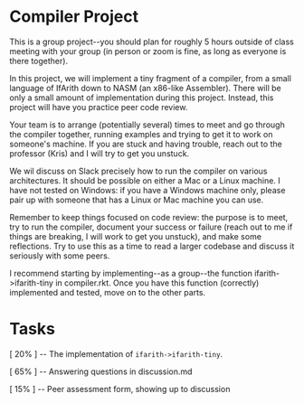 # Compiler Project

This is a group project--you should plan for roughly 5 hours outside
of class meeting with your group (in person or zoom is fine, as long
as everyone is there together).

In this project, we will implement a tiny fragment of a compiler, from
a small language of IfArith down to NASM (an x86-like
Assembler). There will be only a small amount of implementation during
this project. Instead, this project will have you practice peer code
review.

Your team is to arrange (potentially several) times to meet and go
through the compiler together, running examples and trying to get it
to work on someone's machine. If you are stuck and having trouble,
reach out to the professor (Kris) and I will try to get you unstuck.

We wil discuss on Slack precisely how to run the compiler on various
architectures. It should be possible on either a Mac or a Linux
machine. I have not tested on Windows: if you have a Windows machine
only, please pair up with someone that has a Linux or Mac machine you
can use.

Remember to keep things focused on code review: the purpose is to
meet, try to run the compiler, document your success or failure (reach
out to me if things are breaking, I will work to get you unstuck), and
make some reflections. Try to use this as a time to read a larger
codebase and discuss it seriously with some peers.

I recommend starting by implementing--as a group--the function
ifarith->ifarith-tiny in compiler.rkt. Once you have this function
(correctly) implemented and tested, move on to the other parts.

# Tasks

[ 20% ] -- The implementation of `ifarith->ifarith-tiny`.

[ 65% ] -- Answering questions in discussion.md

[ 15% ] -- Peer assessment form, showing up to discussion
